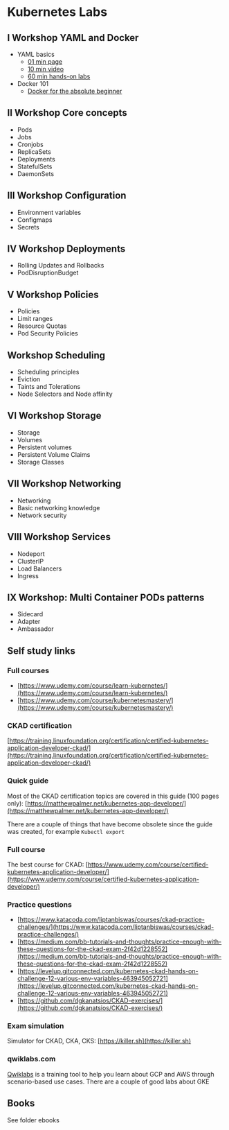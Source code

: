 # Kubernetes Labs
## I Workshop YAML and Docker
* YAML basics
  * [01 min page](https://docs.ansible.com/ansible/latest/reference_appendices/YAMLSyntax.html)
  * [10 min video](https://youtu.be/cdLNKUoMc6c)
  * [60 min hands-on labs](https://kodekloud.com/p/json-path-quiz)
* Docker 101
  * [Docker for the absolute beginner](https://kodekloud.com/p/docker-for-the-absolute-beginner-hands-on)

## II Workshop Core concepts
* Pods
* Jobs
* Cronjobs
* ReplicaSets
* Deployments
* StatefulSets
* DaemonSets

## III Workshop Configuration
* Environment variables
* Configmaps
* Secrets

## IV Workshop Deployments
* Rolling Updates and Rollbacks
* PodDisruptionBudget

## V Workshop Policies
* Policies
* Limit ranges
* Resource Quotas
* Pod Security Policies 

## Workshop Scheduling 
* Scheduling principles
* Eviction
* Taints and Tolerations
* Node Selectors and Node affinity

## VI Workshop Storage 
* Storage
* Volumes
* Persistent volumes
* Persistent Volume Claims
* Storage Classes

## VII Workshop Networking
* Networking
* Basic networking knowledge
* Network security

## VIII Workshop Services 
* Nodeport 
* ClusterIP
* Load Balancers
* Ingress

## IX Workshop: Multi Container PODs patterns
* Sidecard
* Adapter
* Ambassador

## Self study links
### Full courses
* [https://www.udemy.com/course/learn-kubernetes/](https://www.udemy.com/course/learn-kubernetes/)
* [https://www.udemy.com/course/kubernetesmastery/](https://www.udemy.com/course/kubernetesmastery/)

### CKAD certification
[https://training.linuxfoundation.org/certification/certified-kubernetes-application-developer-ckad/](https://training.linuxfoundation.org/certification/certified-kubernetes-application-developer-ckad/)

### Quick guide
Most of the CKAD certification topics are covered in this guide (100 pages only): [https://matthewpalmer.net/kubernetes-app-developer/](https://matthewpalmer.net/kubernetes-app-developer/)

There are a couple of things that have become obsolete since the guide was created, for example ```Kubectl export```

### Full course
The best course for CKAD: [https://www.udemy.com/course/certified-kubernetes-application-developer/](https://www.udemy.com/course/certified-kubernetes-application-developer/)

### Practice questions
* [https://www.katacoda.com/liptanbiswas/courses/ckad-practice-challenges/](https://www.katacoda.com/liptanbiswas/courses/ckad-practice-challenges/)
* [https://medium.com/bb-tutorials-and-thoughts/practice-enough-with-these-questions-for-the-ckad-exam-2f42d1228552](https://medium.com/bb-tutorials-and-thoughts/practice-enough-with-these-questions-for-the-ckad-exam-2f42d1228552)
* [https://levelup.gitconnected.com/kubernetes-ckad-hands-on-challenge-12-various-env-variables-463945052721](https://levelup.gitconnected.com/kubernetes-ckad-hands-on-challenge-12-various-env-variables-463945052721)
* [https://github.com/dgkanatsios/CKAD-exercises/](https://github.com/dgkanatsios/CKAD-exercises/)

### Exam simulation
Simulator for CKAD, CKA, CKS: [https://killer.sh](https://killer.sh)

### qwiklabs.com
[Qwiklabs](Qwiklabs) is a training tool to help you learn about GCP and AWS through scenario-based use cases. There are a couple of good labs about GKE

## Books
See folder ebooks


